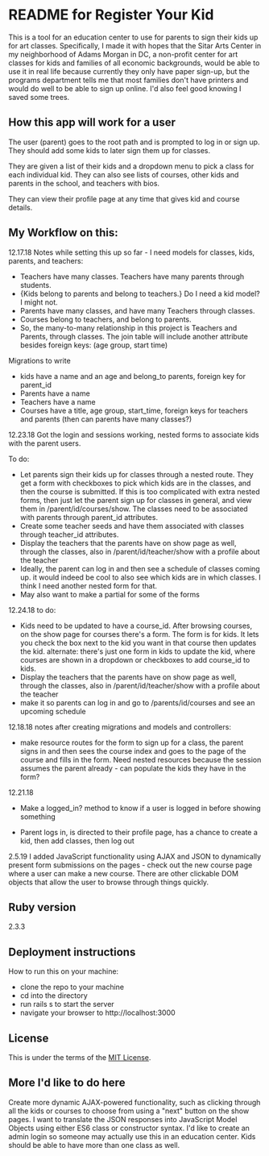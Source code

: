 # README for Register Your Kid

This is a tool for an education center to use for parents to sign their kids up for art classes. Specifically, I made it with hopes that the Sitar Arts Center in my neighborhood of Adams Morgan in DC, a non-profit center for art classes for kids and families of all economic backgrounds, would be able to use it in real life because currently they only have paper sign-up, but the programs department tells me that most families don't have printers and would do well to be able to sign up online. I'd also feel good knowing I saved some trees.

## How this app will work for a user

The user (parent) goes to the root path and is prompted to log in or sign up. They should add some kids to later sign them up for classes.

They are given a list of their kids and a dropdown menu to pick a class for each individual kid. They can also see lists of courses, other kids and parents in the school, and teachers with bios.

They can view their profile page at any time that gives kid and course details.

## My Workflow on this:

12.17.18
Notes while setting this up so far -
I need models for classes, kids, parents, and teachers:
* Teachers have many classes. Teachers have many parents through students.
* {Kids belong to parents and belong to teachers.} Do I need a kid model? I might not.
* Parents have many classes, and have many Teachers through classes.
* Courses belong to teachers, and belong to parents.
* So, the many-to-many relationship in this project is Teachers and Parents, through classes. The join table will include another attribute besides foreign keys: (age group, start time)

Migrations to write
* kids have a name and an age and belong_to parents, foreign key for parent_id
* Parents have a name
* Teachers have a name
* Courses have a title, age group, start_time, foreign keys for teachers and parents (then can parents have many classes?)

12.23.18
Got the login and sessions working, nested forms to associate kids with the parent users.

To do:
* Let parents sign their kids up for classes through a nested route. They get a form with checkboxes to pick which kids are in the classes, and then the course is submitted. If this is too complicated with extra nested forms, then just let the parent sign up for classes in general, and view them in /parent/id/courses/show. The classes need to be associated with parents through parent_id attributes.
* Create some teacher seeds and have them associated with classes through teacher_id attributes.
* Display the teachers that the parents have on show page as well, through the classes, also in /parent/id/teacher/show with a profile about the teacher
* Ideally, the parent can log in and then see a schedule of classes coming up. it would indeed be cool to also see which kids are in which classes. I think I need another nested form for that.
* May also want to make a partial for some of the forms

12.24.18 to do:

* Kids need to be updated to have a course_id. After browsing courses, on the show page for courses there's a form. The form is for kids. It lets you check the box next to the kid you want in that course then updates the kid.
alternate: there's just one form in kids to update the kid, where courses are shown in a dropdown or checkboxes to add course_id to kids.
* Display the teachers that the parents have on show page as well, through the classes, also in /parent/id/teacher/show with a profile about the teacher
* make it so parents can log in and go to /parents/id/courses and see an upcoming schedule


12.18.18 notes after creating migrations and models and controllers:

* make resource routes for the form to sign up for a class, the parent signs in and then sees the course index and goes to the page of the course and fills in the form. Need nested resources because the session assumes the parent already - can populate the kids they have in the form?

12.21.18

* Make a logged_in? method to know if a user is logged in before showing something

* Parent logs in, is directed to their profile page, has a chance to create a kid, then add classes, then log out

2.5.19
I added JavaScript functionality using AJAX and JSON to dynamically present form submissions on the pages - check out the new course page where a user can make a new course. There are other clickable DOM objects that allow the user to browse through things quickly.


## Ruby version

2.3.3


## Deployment instructions

How to run this on your machine:
* clone the repo to your machine
* cd into the directory
* run rails s to start the server
* navigate your browser to http://localhost:3000

## License

This is under the terms of the [MIT License](https://opensource.org/licenses/MIT).

## More I'd like to do here
Create more dynamic AJAX-powered functionality, such as clicking through all the kids or courses to choose from using a "next" button on the show pages.
I want to translate the JSON responses into JavaScript Model Objects using either ES6 class or constructor syntax.
I'd like to create an admin login so someone may actually use this in an education center. Kids should be able to have more than one class as well.
